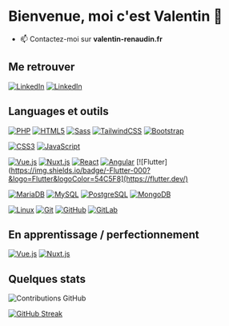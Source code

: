 # Bienvenue, moi c'est Valentin 👋

- 📫 Contactez-moi sur **valentin-renaudin.fr**

## Me retrouver

[![LinkedIn](https://img.shields.io/badge/-GitHub-000?&logo=GitHub&logoColor=FFF)](https://github.com/ValentinRndn)
[![LinkedIn](https://img.shields.io/badge/-LinkedIn-000?&logo=LinkedIn&logoColor=0A66C2)]([https://www.linkedin.com/in/valentin-renaudin-b908b8263/])
## Languages et outils

[![PHP](https://img.shields.io/badge/-PHP-000?&logo=PHP&logoColor=777BB4)](https://www.php.net)
[![HTML5](https://img.shields.io/badge/-HTML5-000?&logo=HTML5&logoColor=E34F26)](https://www.w3.org/html/)
[![Sass](https://img.shields.io/badge/-Sass-000?&logo=Sass&logoColor=CC6699)](https://sass-lang.com)
[![TailwindCSS](https://img.shields.io/badge/-TailwindCSS-000?&logo=TailwindCSS&logoColor=38BDF8)](https://tailwindcss.com)
[![Bootstrap](https://img.shields.io/badge/-Bootstrap-000?&logo=BootstrapS&logoColor=7431FA)](https://bootstrap.com)


[![CSS3](https://img.shields.io/badge/-CSS3-000?&logo=CSS3&logoColor=1572B6)](https://developer.mozilla.org/fr/docs/Web/CSS)
[![JavaScript](https://img.shields.io/badge/-JavaScript-000?&logo=JavaScript&logoColor=F7DF1E)](https://developer.mozilla.org/en-US/docs/Web/JavaScript)


[![Vue.js](https://img.shields.io/badge/-Vue.js-000?&logo=Vue.js&logoColor=4FC08D)](https://vuejs.org/)
[![Nuxt.js](https://img.shields.io/badge/-Nuxt.js-000?&logo=Nuxt.js&logoColor=00DC82)](https://nuxtjs.org/)
[![React](https://img.shields.io/badge/-React-000?&logo=React&logoColor=58C4DC)](https://fr.legacy.reactjs.org/)
[![Angular](https://img.shields.io/badge/-Angular-000?&logo=Angular&logoColor=CD37F0)](https://angular.dev/)
[![Flutter](https://img.shields.io/badge/-Flutter-000?&logo=Flutter&logoColor=54C5F8](https://flutter.dev/)



[![MariaDB](https://img.shields.io/badge/-MariaDB-000?&logo=MariaDB&logoColor=003545)](https://mariadb.org/)
[![MySQL](https://img.shields.io/badge/-MySQL-000?&logo=MySQL&logoColor=4479A1)](https://www.mysql.com/)
[![PostgreSQL](https://img.shields.io/badge/-PostgreSQL-000?&logo=PostgreSQL&logoColor=4169E1)](https://www.postgresql.org)
[![MongoDB](https://img.shields.io/badge/-MongoDB-000?&logo=MongoDB&logoColor=00ED64)](https://www.mongodb.com/fr-fr)


[![Linux](https://img.shields.io/badge/-Linux-000?&logo=Linux&logoColor=FCC624)](https://www.linux.org/)
[![Git](https://img.shields.io/badge/-Git-000?&logo=Git&logoColor=F05032)](https://git-scm.com/)
[![GitHub](https://img.shields.io/badge/-GitHub-000?&logo=GitHub&logoColor=FFF)](https://www.github.com/)
[![GitLab](https://img.shields.io/badge/-GitLab-000?&logo=GitLab&logoColor=FC6D26)](https://www.gitlab.com/)


## En apprentissage / perfectionnement

[![Vue.js](https://img.shields.io/badge/-Vue.js-000?&logo=Vue.js&logoColor=4FC08D)](https://vuejs.org/)
[![Nuxt.js](https://img.shields.io/badge/-Nuxt.js-000?&logo=Nuxt.js&logoColor=00DC82)](https://nuxtjs.org/)


## Quelques stats

![Contributions GitHub](https://github-readme-stats.vercel.app/api?username=valentinRndn&custom_title=Contributions%20GitHub&show_icons=true&locale=fr&count_private=true&hide=stars,issues&bg_color=0d1117&hide_border=true&icon_color=52BFEA&text_color=FFF&title_color=52BFEA)

 [![GitHub Streak](https://github-readme-streak-stats.herokuapp.com?user=valentinRndn&hide_border=true&locale=fr&background=0d1117&ring=52BFEA&stroke=52BFEA&fire=52BFEA&sideNums=FFFFFF&currStreakLabel=FFFFFF&sideLabels=FFFFFF&dates=FFFFFF&currStreakNum=FFFFFF)](https://git.io/streak-stats) 
